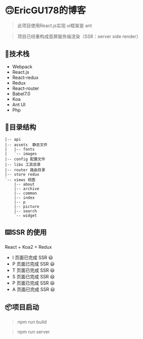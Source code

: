 # 🙃EricGU178的博客

> 此项目使用React.js实现 ui框架是 ant 

> 项目已经重构成首屏服务端渲染（SSR：server side render）

## 🎨技术栈

- Webpack
- React.js
- React-redux
- Redux
- React-router
- Babel7.0
- Koa 
- Ant UI
- Php

## 🔨目录结构

```   
|-- api       
|-- assets  静态文件  
|   |-- fonts       
|   `-- images      
|-- config 配置文件       
|-- libs 工具目录  
|-- router 路由目录       
|-- store redux      
`-- views 视图     
    |-- about       
    |-- archive     
    |-- common      
    |-- index       
    |-- p           
    |-- picture     
    |-- search      
    `-- widget      
```

## ⌨️SSR 的使用

React + Koa2 + Redux 

- I 页面已完成 SSR 😃
- P 页面已完成 SSR 😃
- T 页面已完成 SSR 😃
- S 页面已完成 SSR 😃
- P 页面已完成 SSR 😃
- A 页面已完成 SSR 😃

## 📦项目启动

> npm run build

> npm run server